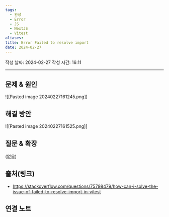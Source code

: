 ```yaml
---
tags:
  - 완성
  - Error
  - JS
  - NextJS
  - Vitest
aliases: 
title: Error Failed to resolve import
date: 2024-02-27
---
```

작성 날짜: 2024-02-27
작성 시간: 16:11


----

## 문제 & 원인
![[Pasted image 20240227161245.png]]

## 해결 방안
![[Pasted image 20240227161525.png]]

## 질문 & 확장


(없음)

## 출처(링크)
- https://stackoverflow.com/questions/75798479/how-can-i-solve-the-issue-of-failed-to-resolve-import-in-vitest

## 연결 노트
